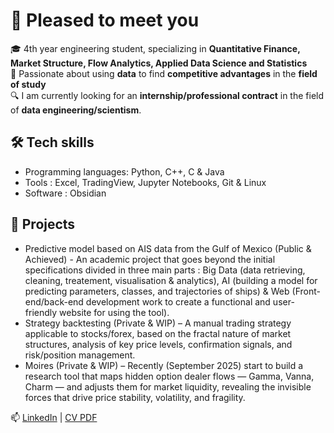 <!--
**mkkuu/mkkuu** is a ✨ _special_ ✨ repository because its `README.md` (this file) appears on your GitHub profile.

Here are some ideas to get you started:

- 🔭 I’m currently working on ...
- 🌱 I’m currently learning ...
- 👯 I’m looking to collaborate on ...
- 🤔 I’m looking for help with ...
- 💬 Ask me about ...
- 📫 How to reach me: ...
- 😄 Pronouns: ...
- ⚡ Fun fact: ...
-->

# 👋 Pleased to meet you

🎓 4th year engineering student, specializing in **Quantitative Finance, Market Structure, Flow Analytics, Applied Data Science and Statistics**<br>
🚀 Passionate about using **data** to find **competitive advantages** in the **field of study**<br>
🔍 I am currently looking for an **internship/professional contract** in the field of **data engineering/scientism**.<br>

## 🛠 Tech skills
- Programming languages: Python, C++, C & Java<br>
- Tools : Excel, TradingView, Jupyter Notebooks, Git & Linux<br>
- Software : Obsidian<br>

## 📂 Projects
- Predictive model based on AIS data from the Gulf of Mexico (Public & Achieved) - An academic project that goes beyond the initial specifications divided in three main parts : Big Data (data retrieving, cleaning, treatement, visualisation & analytics), AI (building a model for predicting parameters, classes, and trajectories of ships) & Web (Front-end/back-end development work to create a functional and user-friendly website for using the tool).<br>
- Strategy backtesting (Private & WIP) – A manual trading strategy applicable to stocks/forex, based on the fractal nature of market structures, analysis of key price levels, confirmation signals, and risk/position management.<br>
- Moires (Private & WIP) – Recently (September 2025) start to build a research tool that maps hidden option dealer flows — Gamma, Vanna, Charm — and adjusts them for market liquidity, revealing the invisible forces that drive price stability, volatility, and fragility.<br>

📫 [LinkedIn](https://www.linkedin.com/in/robin-delaunay-839673333) | [CV PDF](lien_vers_ton_cv.pdf)
